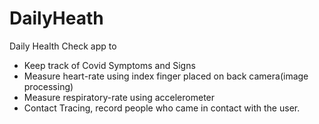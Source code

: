 # DailyHeath
Daily Health Check app to 
- Keep track of Covid Symptoms and Signs
- Measure heart-rate using index finger placed on back camera(image processing)
- Measure respiratory-rate using accelerometer
- Contact Tracing, record people who came in contact with the user.
